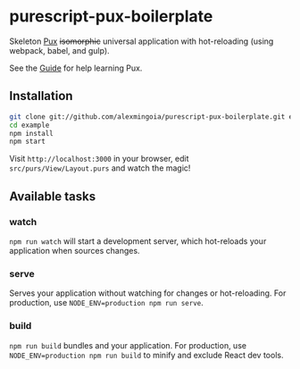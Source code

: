 # purescript-pux-boilerplate

Skeleton [Pux](https://github.com/alexmingoia/purescript-pux/) ~~isomorphic~~
universal application with hot-reloading (using webpack, babel, and gulp).

See the
[Guide](http://www.alexmingoia.com/purescript-pux/index.html)
for help learning Pux.

## Installation

```sh
git clone git://github.com/alexmingoia/purescript-pux-boilerplate.git example
cd example
npm install
npm start
```

Visit `http://localhost:3000` in your browser, edit `src/purs/View/Layout.purs`
and watch the magic!

## Available tasks

### watch

`npm run watch` will start a development server, which hot-reloads your
application when sources changes.

### serve

Serves your application without watching for changes or hot-reloading. For
production, use `NODE_ENV=production npm run serve`.

### build

`npm run build` bundles and your application. For production, use
`NODE_ENV=production npm run build` to minify and exclude React dev tools.
